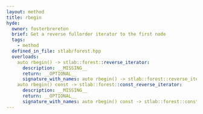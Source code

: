 ```yaml
---
layout: method
title: rbegin
hyde:
  owner: fosterbrereton
  brief: Get a reverse fullorder iterator to the first node
  tags:
    - method
  defined_in_file: stlab/forest.hpp
  overloads:
    auto rbegin() -> stlab::forest::reverse_iterator:
      description: __MISSING__
      return: __OPTIONAL__
      signature_with_names: auto rbegin() -> stlab::forest::reverse_iterator
    auto rbegin() const -> stlab::forest::const_reverse_iterator:
      description: __MISSING__
      return: __OPTIONAL__
      signature_with_names: auto rbegin() const -> stlab::forest::const_reverse_iterator
---
```


